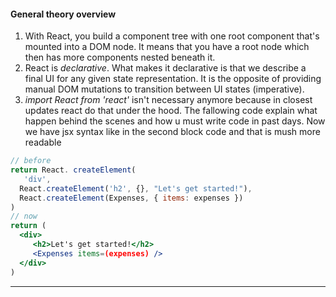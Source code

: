 #### General theory overview
1. With React, you build a component tree with one root component that's
mounted into a DOM node. It means that you have a root node which then has more components nested beneath it.
2. React is *declarative*. What makes it declarative is that we describe a final UI for any given state representation. It is the opposite of providing manual DOM mutations to transition between UI states (imperative).
3. *import React from 'react'* isn't necessary anymore because in closest updates react do that under the hood. The fallowing code explain what happen behind the scenes and how u must write code in past days. Now we have jsx syntax like in the second block code and that is mush more readable 
```jsx
// before
return React. createElement(
   'div',
  React.createElement('h2', {}, "Let's get started!"),
  React.createElement(Expenses, { items: expenses })
)
// now
return (
  <div>
     <h2>Let's get started!</h2>
     <Expenses items=(expenses) />
  </div>
)
```
---
